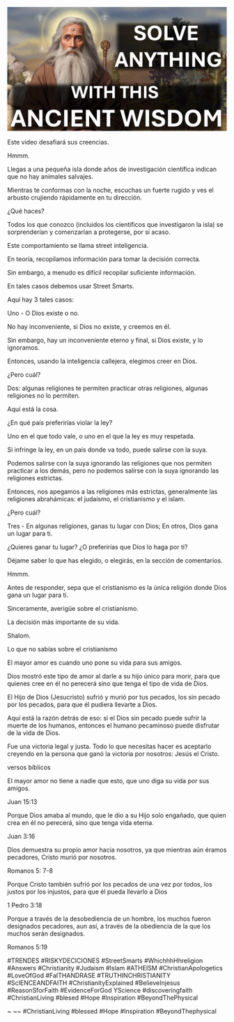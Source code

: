 ![Video cover image](../cover.jpg "cover photo")

Este video desafiará sus creencias.

Hmmm.

Llegas a una pequeña isla donde años de investigación científica indican que no hay animales salvajes.

Mientras te conformas con la noche, escuchas un fuerte rugido y ves el arbusto crujiendo rápidamente en tu dirección.

¿Qué haces?

Todos los que conozco (incluidos los científicos que investigaron la isla) se sorprenderían y comenzarían a protegerse, por si acaso.

Este comportamiento se llama street inteligencia.

En teoría, recopilamos información para tomar la decisión correcta.

Sin embargo, a menudo es difícil recopilar suficiente información.

En tales casos debemos usar Street Smarts.

Aquí hay 3 tales casos:

Uno - O Dios existe o no.

No hay inconveniente, si Dios no existe, y creemos en él.

Sin embargo, hay un inconveniente eterno y final, si Dios existe, y lo ignoramos.

Entonces, usando la inteligencia callejera, elegimos creer en Dios.

¿Pero cuál?

Dos: algunas religiones te permiten practicar otras religiones, algunas religiones no lo permiten.

Aquí está la cosa.

¿En qué país preferirías violar la ley?

Uno en el que todo vale, o uno en el que la ley es muy respetada.

Si infringe la ley, en un país donde va todo, puede salirse con la suya.

Podemos salirse con la suya ignorando las religiones que nos permiten practicar a los demás, pero no podemos salirse con la suya ignorando las religiones estrictas.

Entonces, nos apegamos a las religiones más estrictas, generalmente las religiones abrahámicas: el judaísmo, el cristianismo y el islam.

¿Pero cuál?

Tres - En algunas religiones, ganas tu lugar con Dios; En otros, Dios gana un lugar para ti.

¿Quieres ganar tu lugar? ¿O preferirías que Dios lo haga por ti?

Déjame saber lo que has elegido, o elegirás, en la sección de comentarios.

Hmmm.

Antes de responder, sepa que el cristianismo es la única religión donde Dios gana un lugar para ti.

Sinceramente, averigüe sobre el cristianismo.

La decisión más importante de su vida.

Shalom.

Lo que no sabías sobre el cristianismo

El mayor amor es cuando uno pone su vida para sus amigos.

Dios mostró este tipo de amor al darle a su hijo único para morir, para que quienes cree en él no perecerá sino que tenga el tipo de vida de Dios.

El Hijo de Dios (Jesucristo) sufrió y murió por tus pecados, los sin pecado por los pecados, para que él pudiera llevarte a Dios.

Aquí está la razón detrás de eso: si el Dios sin pecado puede sufrir la muerte de los humanos, entonces el humano pecaminoso puede disfrutar de la vida de Dios.

Fue una victoria legal y justa. Todo lo que necesitas hacer es aceptarlo creyendo en la persona que ganó la victoria por nosotros: Jesús el Cristo.

versos bíblicos

El mayor amor no tiene a nadie que esto, que uno diga su vida por sus amigos.

Juan 15:13

Porque Dios amaba al mundo, que le dio a su Hijo solo engañado, que quien crea en él no perecerá, sino que tenga vida eterna.

Juan 3:16

Dios demuestra su propio amor hacia nosotros, ya que mientras aún éramos pecadores, Cristo murió por nosotros.

Romanos 5: 7-8

Porque Cristo también sufrió por los pecados de una vez por todos, los justos por los injustos, para que él pueda llevarlo a Dios

1 Pedro 3:18

Porque a través de la desobediencia de un hombre, los muchos fueron designados pecadores, aun así, a través de la obediencia de la que los muchos serán designados.

Romanos 5:19

#TRENDES #RISKYDECICIONES #StreetSmarts #WhichhhHhreligion #Answers #Christianity #Judaism #Islam #ATHEISM #ChristianApologetics #LoveOfGod #FaITHANDRASE #TRUTHINCHRISTIANITY #ScIENCEANDFAITH #ChristianityExplained #BelieveInjesus #ReasonSforFaith #EvidenceForGod YScience #discoveringfaith #ChristianLiving #blesed #Hope #Inspiration #BeyondThePhysical

~ ~~ #ChristianLiving #blessed #Hope #Inspiration #BeyondThephysical